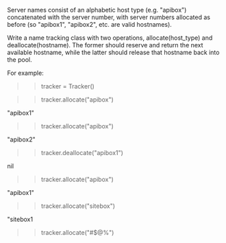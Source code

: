Server names consist of an alphabetic host type (e.g. "apibox") concatenated with the server number, with server numbers allocated as before (so "apibox1", "apibox2", etc. are valid hostnames).

Write a name tracking class with two operations, allocate(host_type) and deallocate(hostname). The former should reserve and return the next available hostname, while the latter should release that hostname back into the pool.

For example:

>> tracker = Tracker()

>> tracker.allocate("apibox")

"apibox1"

>> tracker.allocate("apibox")

"apibox2"

>> tracker.deallocate("apibox1")

nil

>> tracker.allocate("apibox")

"apibox1"

>> tracker.allocate("sitebox")

"sitebox1

>> tracker.allocate("#$@%")